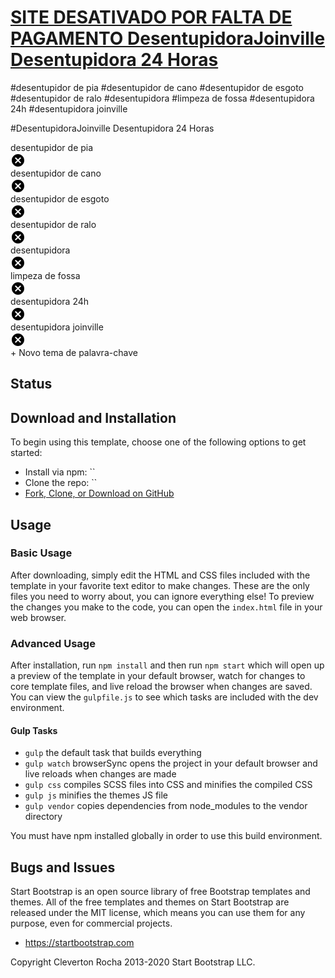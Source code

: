 # [ SITE DESATIVADO POR FALTA DE PAGAMENTO DesentupidoraJoinville Desentupidora 24 Horas](http://desentupiville.com.br/)
#desentupidor de pia
#desentupidor de cano
#desentupidor de esgoto
#desentupidor de ralo
#desentupidora
#limpeza de fossa
#desentupidora 24h
#desentupidora joinville

#DesentupidoraJoinville Desentupidora 24 Horas
<div class="chipsRow _ngcontent-wpk-43"><!----><material-chip class="category-chip themeable _ngcontent-wpk-41 _nghost-wpk-44" m1="" tabindex="-1"><!----><div class="content _ngcontent-wpk-44" focusitem="" id="a429492AF-7A93-4B64-BF49-14D65970CB0E--164"> desentupidor de pia</div><!----><div buttondecorator="" class="delete-button _ngcontent-wpk-44" focusitem="" id="a429492AF-7A93-4B64-BF49-14D65970CB0E--156" aria-label="Remover tema de palavra-chave: desentupidor de pia" aria-labelledby="a429492AF-7A93-4B64-BF49-14D65970CB0E--156 a429492AF-7A93-4B64-BF49-14D65970CB0E--164" tabindex="0" role="button" aria-disabled="false"><svg class="delete-icon _ngcontent-wpk-44" debugId="acx_172573273" height="24" viewBox="0 0 24 24" width="24" xmlns="http://www.w3.org/2000/svg" role="img" aria-label="Remover tema de palavra-chave: desentupidor de pia" aria-describedby="a429492AF-7A93-4B64-BF49-14D65970CB0E--164" aria-labelledby="a429492AF-7A93-4B64-BF49-14D65970CB0E--156 a429492AF-7A93-4B64-BF49-14D65970CB0E--164"><path d="M12 2c-5.53 0-10 4.47-10 10s4.47 10 10 10 10-4.47 10-10-4.47-10-10-10zm5
                 13.59l-1.41 1.41-3.59-3.59-3.59 3.59-1.41-1.41 3.59-3.59-3.59-3.59 1.41-1.41 3.59
                 3.59 3.59-3.59 1.41 1.41-3.59 3.59 3.59 3.59z" class="_ngcontent-wpk-44"></path></svg></div></material-chip><material-chip class="category-chip themeable _ngcontent-wpk-41 _nghost-wpk-44" m1="" tabindex="-1"><!----><div class="content _ngcontent-wpk-44" focusitem="" id="a429492AF-7A93-4B64-BF49-14D65970CB0E--165"> desentupidor de cano</div><!----><div buttondecorator="" class="delete-button _ngcontent-wpk-44" focusitem="" id="a429492AF-7A93-4B64-BF49-14D65970CB0E--157" aria-label="Remover tema de palavra-chave: desentupidor de cano" aria-labelledby="a429492AF-7A93-4B64-BF49-14D65970CB0E--157 a429492AF-7A93-4B64-BF49-14D65970CB0E--165" tabindex="0" role="button" aria-disabled="false"><svg class="delete-icon _ngcontent-wpk-44" debugId="acx_172573273" height="24" viewBox="0 0 24 24" width="24" xmlns="http://www.w3.org/2000/svg" role="img" aria-label="Remover tema de palavra-chave: desentupidor de cano" aria-describedby="a429492AF-7A93-4B64-BF49-14D65970CB0E--165" aria-labelledby="a429492AF-7A93-4B64-BF49-14D65970CB0E--157 a429492AF-7A93-4B64-BF49-14D65970CB0E--165"><path d="M12 2c-5.53 0-10 4.47-10 10s4.47 10 10 10 10-4.47 10-10-4.47-10-10-10zm5
                 13.59l-1.41 1.41-3.59-3.59-3.59 3.59-1.41-1.41 3.59-3.59-3.59-3.59 1.41-1.41 3.59
                 3.59 3.59-3.59 1.41 1.41-3.59 3.59 3.59 3.59z" class="_ngcontent-wpk-44"></path></svg></div></material-chip><material-chip class="category-chip themeable _ngcontent-wpk-41 _nghost-wpk-44" m1="" tabindex="-1"><!----><div class="content _ngcontent-wpk-44" focusitem="" id="a429492AF-7A93-4B64-BF49-14D65970CB0E--166"> desentupidor de esgoto</div><!----><div buttondecorator="" class="delete-button _ngcontent-wpk-44" focusitem="" id="a429492AF-7A93-4B64-BF49-14D65970CB0E--158" aria-label="Remover tema de palavra-chave: desentupidor de esgoto" aria-labelledby="a429492AF-7A93-4B64-BF49-14D65970CB0E--158 a429492AF-7A93-4B64-BF49-14D65970CB0E--166" tabindex="0" role="button" aria-disabled="false"><svg class="delete-icon _ngcontent-wpk-44" debugId="acx_172573273" height="24" viewBox="0 0 24 24" width="24" xmlns="http://www.w3.org/2000/svg" role="img" aria-label="Remover tema de palavra-chave: desentupidor de esgoto" aria-describedby="a429492AF-7A93-4B64-BF49-14D65970CB0E--166" aria-labelledby="a429492AF-7A93-4B64-BF49-14D65970CB0E--158 a429492AF-7A93-4B64-BF49-14D65970CB0E--166"><path d="M12 2c-5.53 0-10 4.47-10 10s4.47 10 10 10 10-4.47 10-10-4.47-10-10-10zm5
                 13.59l-1.41 1.41-3.59-3.59-3.59 3.59-1.41-1.41 3.59-3.59-3.59-3.59 1.41-1.41 3.59
                 3.59 3.59-3.59 1.41 1.41-3.59 3.59 3.59 3.59z" class="_ngcontent-wpk-44"></path></svg></div></material-chip><material-chip class="category-chip themeable _ngcontent-wpk-41 _nghost-wpk-44" m1="" tabindex="-1"><!----><div class="content _ngcontent-wpk-44" focusitem="" id="a429492AF-7A93-4B64-BF49-14D65970CB0E--167"> desentupidor de ralo</div><!----><div buttondecorator="" class="delete-button _ngcontent-wpk-44" focusitem="" id="a429492AF-7A93-4B64-BF49-14D65970CB0E--159" aria-label="Remover tema de palavra-chave: desentupidor de ralo" aria-labelledby="a429492AF-7A93-4B64-BF49-14D65970CB0E--159 a429492AF-7A93-4B64-BF49-14D65970CB0E--167" tabindex="0" role="button" aria-disabled="false"><svg class="delete-icon _ngcontent-wpk-44" debugId="acx_172573273" height="24" viewBox="0 0 24 24" width="24" xmlns="http://www.w3.org/2000/svg" role="img" aria-label="Remover tema de palavra-chave: desentupidor de ralo" aria-describedby="a429492AF-7A93-4B64-BF49-14D65970CB0E--167" aria-labelledby="a429492AF-7A93-4B64-BF49-14D65970CB0E--159 a429492AF-7A93-4B64-BF49-14D65970CB0E--167"><path d="M12 2c-5.53 0-10 4.47-10 10s4.47 10 10 10 10-4.47 10-10-4.47-10-10-10zm5
                 13.59l-1.41 1.41-3.59-3.59-3.59 3.59-1.41-1.41 3.59-3.59-3.59-3.59 1.41-1.41 3.59
                 3.59 3.59-3.59 1.41 1.41-3.59 3.59 3.59 3.59z" class="_ngcontent-wpk-44"></path></svg></div></material-chip><material-chip class="category-chip themeable _ngcontent-wpk-41 _nghost-wpk-44" m1="" tabindex="-1"><!----><div class="content _ngcontent-wpk-44" focusitem="" id="a429492AF-7A93-4B64-BF49-14D65970CB0E--168"> desentupidora</div><!----><div buttondecorator="" class="delete-button _ngcontent-wpk-44" focusitem="" id="a429492AF-7A93-4B64-BF49-14D65970CB0E--160" aria-label="Remover tema de palavra-chave: desentupidora" aria-labelledby="a429492AF-7A93-4B64-BF49-14D65970CB0E--160 a429492AF-7A93-4B64-BF49-14D65970CB0E--168" tabindex="0" role="button" aria-disabled="false"><svg class="delete-icon _ngcontent-wpk-44" debugId="acx_172573273" height="24" viewBox="0 0 24 24" width="24" xmlns="http://www.w3.org/2000/svg" role="img" aria-label="Remover tema de palavra-chave: desentupidora" aria-describedby="a429492AF-7A93-4B64-BF49-14D65970CB0E--168" aria-labelledby="a429492AF-7A93-4B64-BF49-14D65970CB0E--160 a429492AF-7A93-4B64-BF49-14D65970CB0E--168"><path d="M12 2c-5.53 0-10 4.47-10 10s4.47 10 10 10 10-4.47 10-10-4.47-10-10-10zm5
                 13.59l-1.41 1.41-3.59-3.59-3.59 3.59-1.41-1.41 3.59-3.59-3.59-3.59 1.41-1.41 3.59
                 3.59 3.59-3.59 1.41 1.41-3.59 3.59 3.59 3.59z" class="_ngcontent-wpk-44"></path></svg></div></material-chip><material-chip class="category-chip themeable _ngcontent-wpk-41 _nghost-wpk-44" m1="" tabindex="-1"><!----><div class="content _ngcontent-wpk-44" focusitem="" id="a429492AF-7A93-4B64-BF49-14D65970CB0E--169"> limpeza de fossa</div><!----><div buttondecorator="" class="delete-button _ngcontent-wpk-44" focusitem="" id="a429492AF-7A93-4B64-BF49-14D65970CB0E--161" aria-label="Remover tema de palavra-chave: limpeza de fossa" aria-labelledby="a429492AF-7A93-4B64-BF49-14D65970CB0E--161 a429492AF-7A93-4B64-BF49-14D65970CB0E--169" tabindex="0" role="button" aria-disabled="false"><svg class="delete-icon _ngcontent-wpk-44" debugId="acx_172573273" height="24" viewBox="0 0 24 24" width="24" xmlns="http://www.w3.org/2000/svg" role="img" aria-label="Remover tema de palavra-chave: limpeza de fossa" aria-describedby="a429492AF-7A93-4B64-BF49-14D65970CB0E--169" aria-labelledby="a429492AF-7A93-4B64-BF49-14D65970CB0E--161 a429492AF-7A93-4B64-BF49-14D65970CB0E--169"><path d="M12 2c-5.53 0-10 4.47-10 10s4.47 10 10 10 10-4.47 10-10-4.47-10-10-10zm5
                 13.59l-1.41 1.41-3.59-3.59-3.59 3.59-1.41-1.41 3.59-3.59-3.59-3.59 1.41-1.41 3.59
                 3.59 3.59-3.59 1.41 1.41-3.59 3.59 3.59 3.59z" class="_ngcontent-wpk-44"></path></svg></div></material-chip><material-chip class="category-chip themeable _ngcontent-wpk-41 _nghost-wpk-44" m1="" tabindex="-1"><!----><div class="content _ngcontent-wpk-44" focusitem="" id="a429492AF-7A93-4B64-BF49-14D65970CB0E--170"> desentupidora 24h</div><!----><div buttondecorator="" class="delete-button _ngcontent-wpk-44" focusitem="" id="a429492AF-7A93-4B64-BF49-14D65970CB0E--162" aria-label="Remover tema de palavra-chave: desentupidora 24h" aria-labelledby="a429492AF-7A93-4B64-BF49-14D65970CB0E--162 a429492AF-7A93-4B64-BF49-14D65970CB0E--170" tabindex="0" role="button" aria-disabled="false"><svg class="delete-icon _ngcontent-wpk-44" debugId="acx_172573273" height="24" viewBox="0 0 24 24" width="24" xmlns="http://www.w3.org/2000/svg" role="img" aria-label="Remover tema de palavra-chave: desentupidora 24h" aria-describedby="a429492AF-7A93-4B64-BF49-14D65970CB0E--170" aria-labelledby="a429492AF-7A93-4B64-BF49-14D65970CB0E--162 a429492AF-7A93-4B64-BF49-14D65970CB0E--170"><path d="M12 2c-5.53 0-10 4.47-10 10s4.47 10 10 10 10-4.47 10-10-4.47-10-10-10zm5
                 13.59l-1.41 1.41-3.59-3.59-3.59 3.59-1.41-1.41 3.59-3.59-3.59-3.59 1.41-1.41 3.59
                 3.59 3.59-3.59 1.41 1.41-3.59 3.59 3.59 3.59z" class="_ngcontent-wpk-44"></path></svg></div></material-chip><material-chip class="category-chip themeable _ngcontent-wpk-41 _nghost-wpk-44" m1="" tabindex="-1"><!----><div class="content _ngcontent-wpk-44" focusitem="" id="a429492AF-7A93-4B64-BF49-14D65970CB0E--171"> desentupidora joinville</div><!----><div buttondecorator="" class="delete-button _ngcontent-wpk-44" focusitem="" id="a429492AF-7A93-4B64-BF49-14D65970CB0E--163" aria-label="Remover tema de palavra-chave: desentupidora joinville" aria-labelledby="a429492AF-7A93-4B64-BF49-14D65970CB0E--163 a429492AF-7A93-4B64-BF49-14D65970CB0E--171" tabindex="0" role="button" aria-disabled="false"><svg class="delete-icon _ngcontent-wpk-44" debugId="acx_172573273" height="24" viewBox="0 0 24 24" width="24" xmlns="http://www.w3.org/2000/svg" role="img" aria-label="Remover tema de palavra-chave: desentupidora joinville" aria-describedby="a429492AF-7A93-4B64-BF49-14D65970CB0E--171" aria-labelledby="a429492AF-7A93-4B64-BF49-14D65970CB0E--163 a429492AF-7A93-4B64-BF49-14D65970CB0E--171"><path d="M12 2c-5.53 0-10 4.47-10 10s4.47 10 10 10 10-4.47 10-10-4.47-10-10-10zm5
                 13.59l-1.41 1.41-3.59-3.59-3.59 3.59-1.41-1.41 3.59-3.59-3.59-3.59 1.41-1.41 3.59
                 3.59 3.59-3.59 1.41 1.41-3.59 3.59 3.59 3.59z" class="_ngcontent-wpk-44"></path></svg></div></material-chip><!----><!----><div class="custom-category-section _ngcontent-wpk-41"><!----><material-button animated="true" class="add-keyword-button _ngcontent-wpk-41 _nghost-wpk-14" aria-label="Adicionar novo tema de palavra-chave" tabindex="0" role="button" aria-disabled="false" elevation="1"><div class="content _ngcontent-wpk-14">+ Novo tema de palavra-chave</div><material-ripple class="_ngcontent-wpk-14"></material-ripple></material-button><!----></div></div>



## Status




## Download and Installation

To begin using this template, choose one of the following options to get started:


* Install via npm: ``
* Clone the repo: ``
* [Fork, Clone, or Download on GitHub](https://)

## Usage

### Basic Usage

After downloading, simply edit the HTML and CSS files included with the template in your favorite text editor to make changes. These are the only files you need to worry about, you can ignore everything else! To preview the changes you make to the code, you can open the `index.html` file in your web browser.

### Advanced Usage

After installation, run `npm install` and then run `npm start` which will open up a preview of the template in your default browser, watch for changes to core template files, and live reload the browser when changes are saved. You can view the `gulpfile.js` to see which tasks are included with the dev environment.

#### Gulp Tasks

* `gulp` the default task that builds everything
* `gulp watch` browserSync opens the project in your default browser and live reloads when changes are made
* `gulp css` compiles SCSS files into CSS and minifies the compiled CSS
* `gulp js` minifies the themes JS file
* `gulp vendor` copies dependencies from node_modules to the vendor directory

You must have npm installed globally in order to use this build environment.

## Bugs and Issues





Start Bootstrap is an open source library of free Bootstrap templates and themes. All of the free templates and themes on Start Bootstrap are released under the MIT license, which means you can use them for any purpose, even for commercial projects.

* <https://startbootstrap.com>




Copyright Cleverton Rocha 2013-2020 Start Bootstrap LLC.
